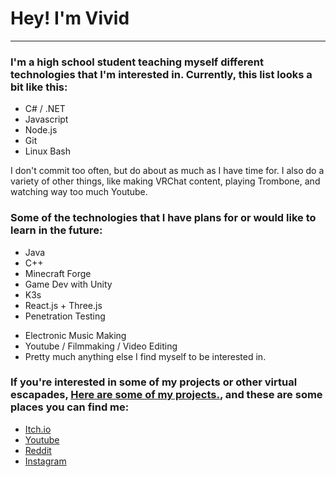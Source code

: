 # Hey!  I'm Vivid

---

### I'm a high school student teaching myself different technologies that I'm interested in.  Currently, this list looks a bit like this:

- C# / .NET
- Javascript
- Node.js
- Git
- Linux Bash

I don't commit too often, but do about as much as I have time for.  I also do a variety of other things, like making VRChat content, playing Trombone, and watching way too much Youtube.

### Some of the technologies that I have plans for or would like to learn in the future:
- Java
- C++
- Minecraft Forge
- Game Dev with Unity
- K3s
- React.js + Three.js
- Penetration Testing

+ Electronic Music Making
+ Youtube / Filmmaking / Video Editing
+ Pretty much anything else I find myself to be interested in.

### If you're interested in some of my projects or other virtual escapades, [Here are some of my projects.](https://github.com/vividuwu?tab=repositories), and these are some places you can find me:
- [Itch.io](https://vividuwu.itch.io/)
- [Youtube](https://www.youtube.com/channel/UCwmMOhPynPfEXxpmMnk4crw)
- [Reddit](https://www.reddit.com/user/TheArcticHusky)
- [Instagram](https://www.instagram.com/vividuwu/)
